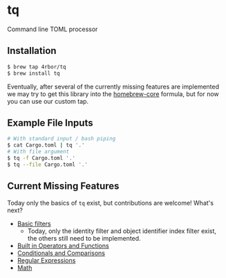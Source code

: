 # tq

Command line TOML processor

## Installation

```sh
$ brew tap 4rbor/tq
$ brew install tq
```

Eventually, after several of the currently missing features are implemented
we may try to get this library into the [homebrew-core](https://github.com/Homebrew/homebrew-core)
formula, but for now you can use our custom tap.

## Example File Inputs

```sh
# With standard input / bash piping
$ cat Cargo.toml | tq '.'
# With file argument
$ tq -f Cargo.toml '.'
$ tq --file Cargo.toml '.'
```

## Current Missing Features

Today only the basics of `tq` exist, but contributions are welcome! What's next?

- [Basic filters](https://stedolan.github.io/jq/manual/#Basicfilters)
  - Today, only the identity filter and object identifier index filter exist, the others still need to be implemented.
- [Built in Operators and Functions](https://stedolan.github.io/jq/manual/#Builtinoperatorsandfunctions)
- [Conditionals and Comparisons](https://stedolan.github.io/jq/manual/#ConditionalsandComparisons)
- [Regular Expressions](https://stedolan.github.io/jq/manual/#RegularexpressionsPCRE)
- [Math](https://stedolan.github.io/jq/manual/#Math)
